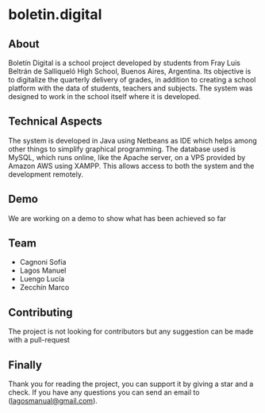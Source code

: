 # boletin.digital

## About

Boletín Digital is a school project developed by students from Fray Luis Beltrán de Salliqueló High School, Buenos Aires, Argentina. Its objective is to digitalize the quarterly delivery of grades, in addition to creating a school platform with the data of students, teachers and subjects. The system was designed to work in the school itself where it is developed.

## Technical Aspects

The system is developed in Java using Netbeans as IDE which helps among other things to simplify graphical programming. The database used is MySQL, which runs online, like the Apache server, on a VPS provided by Amazon AWS using XAMPP. This allows access to both the system and the development remotely.

## Demo

We are working on a demo to show what has been achieved so far

## Team

* Cagnoni Sofía
* Lagos Manuel
* Luengo Lucía
* Zecchín Marco

## Contributing

The project is not looking for contributors but any suggestion can be made with a pull-request

## Finally

Thank you for reading the project, you can support it by giving a star and a check. If you have any questions you can send an email to (lagosmanual@gmail.com).

